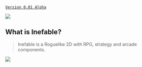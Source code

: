 [`Version 0.01 Alpha`](https://github.com/pabllopf/Game-Inefable/wiki/0.01-Alpha)

![](https://github.com/pabllopf/Game-Inefable/blob/master/Wiki/Home/TopBanner.png)
## What is Inefable?
> Inefable is a Roguelike 2D with RPG, strategy and arcade components.

[![](https://github.com/pabllopf/Game-Inefable/blob/master/Wiki/ReadMore/ReadMore.png)](https://www.inefable.tk/)
